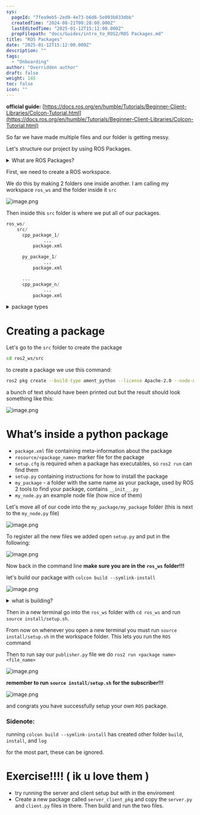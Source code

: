 ```yaml
---
sys:
  pageId: "7fea9eb5-2ed9-4e73-b6d6-5e093b833dbb"
  createdTime: "2024-08-21T00:28:00.000Z"
  lastEditedTime: "2025-01-12T15:12:00.000Z"
  propFilepath: "docs/Guides/intro_to_ROS2/ROS Packages.md"
title: "ROS Packages"
date: "2025-01-12T15:12:00.000Z"
description: ""
tags:
  - "Onboarding"
author: "Overridden author"
draft: false
weight: 145
toc: false
icon: ""
---
```


**official guide:** [https://docs.ros.org/en/humble/Tutorials/Beginner-Client-Libraries/Colcon-Tutorial.html](https://docs.ros.org/en/humble/Tutorials/Beginner-Client-Libraries/Colcon-Tutorial.html)

So far we have made multiple files and our folder is getting messy.

Let's structure our project by using ROS Packages.

<details>

<summary>What are ROS Packages?</summary>

ROS Packages are, as the name implies, packages of code that are highly sharable between ROS developers.

They consist of a folder, `package.xml` file, and source code

```python
      cpp_package_1/
		      ... imagine much code files here ..
          package.xml
```

</details>

First, we need to create a ROS workspace.

We do this by making 2 folders one inside another. I am calling my workspace `ros_ws` and the folder inside it `src`

![image.png](https://prod-files-secure.s3.us-west-2.amazonaws.com/d518164a-d88e-44d1-a4ee-3adb3bd8bce0/70706947-fd18-4537-a67b-e12946812d31/image.png?X-Amz-Algorithm=AWS4-HMAC-SHA256&X-Amz-Content-Sha256=UNSIGNED-PAYLOAD&X-Amz-Credential=ASIAZI2LB466RP46VTQQ%2F20250206%2Fus-west-2%2Fs3%2Faws4_request&X-Amz-Date=20250206T220747Z&X-Amz-Expires=3600&X-Amz-Security-Token=IQoJb3JpZ2luX2VjEE0aCXVzLXdlc3QtMiJIMEYCIQDJorrp0MRF5nXr7wcywEskkJOJYBcougyEHIWpoPnbCwIhAP9Z7RG2uOfY6%2FQvCFGuVOqLucSQ7yQlihYDSXMpg%2Fe6Kv8DCGYQABoMNjM3NDIzMTgzODA1IgzWBOd0NO%2F4uYK6MNUq3AOZUaePjOzevwc%2BMHpcphcWh6NNOZwi4EJY4E16t6Xn1n1CJjhDTmLZ%2Fpafl4ADz2RJFOT2SdNAQcKzGdHGU6aRVVIFQ5uv8rT24vE344skS3EGxb6pX2C6u93DP6ZoQnFzxp3Po0D2%2BiUmREDnzNXk9mT9S6uiJgM%2B77EGZTvzi4ifUb5aWrALJIHF%2BbBfq%2FiJr9pxULAyM2vGICYZHffv1dZdjo584S67aXio%2BEEqjDgsbpbrPQj%2BjUHiAVqSXKIYZzOyKBmbNUu%2FhFZInXf33bB7baQ0vijG%2BWtzXlZYuIXScYzjH8ngdcLbB0iaNZMQc12dr0arIT6MMn0ZP0cbWJOduVBp%2Fe3S%2FuAvJYaivSM%2BCQzNU5Qv72NLyvaMk%2BfTYLC%2Ffi6htQEQi9hpEsuyvvIIqBjWL%2Fhss2WUXKFEuY1rOS2rtBMvs%2FhCVs0xASQ1UofuuG%2FaJ3E%2B7wo5amrpd4gzK0v6NvtSkVNIQIfnz9tOIknPXkXme0yQwvC0Iq1lmLm27UJ7lISXWiISwGrxTl9KwMAscJ5kkU5fN1z3Nyw%2Bt11PD7DvZkqJVR0tCaC4YOypYmxUEg%2BAifOEzwOoBi5TxzcuemY%2Bo0kINWsOeJ7K0ZWwG1SBuJ2lOzCfuZS9BjqkAQYMbvh1XoKaXS0u2m9lBbK80ybNjGUj6BrVGPK4www8sH9FckYkVyXWKacILE2hJgi%2FyxWDLSUWh9JZn%2FADzNzXW%2FVXcM1hhuk%2BFP%2F9dOJPAbZ6BupLBSzEJx0tsKkh6CIc8S5HoMEC7Ht%2BDV6lW7UXsyCDFv73OX1mbwNuPrJFgARDl06GJ3F059jb7W3XmIP5dpdolbjHn%2B3L5EiyX2vHD6UJ&X-Amz-Signature=bddbaf1c353a79141b897f7656f427bf5d80f605f3c9cc6e73a3e261075ca9c4&X-Amz-SignedHeaders=host&x-id=GetObject)

Then inside this `src` folder is where we put all of our packages.

```python
ros_ws/
    src/
      cpp_package_1/
		      ...
          package.xml

      py_package_1/
		      ...
          package.xml

      ...
      cpp_package_n/
		      ...
          package.xml

```

<details>

<summary>package types</summary>

packages can be either `C++` or python.

the intern file structure is different for each but for this guide we will stick to creating python packages

</details>

# Creating a package

Let's go to the `src` folder to create the package

```bash
cd ros2_ws/src
```

to create a package we use this command:

```bash
ros2 pkg create --build-type ament_python --license Apache-2.0 --node-name my_node my_package
```

a bunch of text should have been printed out but the result should look something like this:

![image.png](https://prod-files-secure.s3.us-west-2.amazonaws.com/d518164a-d88e-44d1-a4ee-3adb3bd8bce0/e6cf1e3f-8512-4a3e-b131-079f800bf3e8/image.png?X-Amz-Algorithm=AWS4-HMAC-SHA256&X-Amz-Content-Sha256=UNSIGNED-PAYLOAD&X-Amz-Credential=ASIAZI2LB466RP46VTQQ%2F20250206%2Fus-west-2%2Fs3%2Faws4_request&X-Amz-Date=20250206T220747Z&X-Amz-Expires=3600&X-Amz-Security-Token=IQoJb3JpZ2luX2VjEE0aCXVzLXdlc3QtMiJIMEYCIQDJorrp0MRF5nXr7wcywEskkJOJYBcougyEHIWpoPnbCwIhAP9Z7RG2uOfY6%2FQvCFGuVOqLucSQ7yQlihYDSXMpg%2Fe6Kv8DCGYQABoMNjM3NDIzMTgzODA1IgzWBOd0NO%2F4uYK6MNUq3AOZUaePjOzevwc%2BMHpcphcWh6NNOZwi4EJY4E16t6Xn1n1CJjhDTmLZ%2Fpafl4ADz2RJFOT2SdNAQcKzGdHGU6aRVVIFQ5uv8rT24vE344skS3EGxb6pX2C6u93DP6ZoQnFzxp3Po0D2%2BiUmREDnzNXk9mT9S6uiJgM%2B77EGZTvzi4ifUb5aWrALJIHF%2BbBfq%2FiJr9pxULAyM2vGICYZHffv1dZdjo584S67aXio%2BEEqjDgsbpbrPQj%2BjUHiAVqSXKIYZzOyKBmbNUu%2FhFZInXf33bB7baQ0vijG%2BWtzXlZYuIXScYzjH8ngdcLbB0iaNZMQc12dr0arIT6MMn0ZP0cbWJOduVBp%2Fe3S%2FuAvJYaivSM%2BCQzNU5Qv72NLyvaMk%2BfTYLC%2Ffi6htQEQi9hpEsuyvvIIqBjWL%2Fhss2WUXKFEuY1rOS2rtBMvs%2FhCVs0xASQ1UofuuG%2FaJ3E%2B7wo5amrpd4gzK0v6NvtSkVNIQIfnz9tOIknPXkXme0yQwvC0Iq1lmLm27UJ7lISXWiISwGrxTl9KwMAscJ5kkU5fN1z3Nyw%2Bt11PD7DvZkqJVR0tCaC4YOypYmxUEg%2BAifOEzwOoBi5TxzcuemY%2Bo0kINWsOeJ7K0ZWwG1SBuJ2lOzCfuZS9BjqkAQYMbvh1XoKaXS0u2m9lBbK80ybNjGUj6BrVGPK4www8sH9FckYkVyXWKacILE2hJgi%2FyxWDLSUWh9JZn%2FADzNzXW%2FVXcM1hhuk%2BFP%2F9dOJPAbZ6BupLBSzEJx0tsKkh6CIc8S5HoMEC7Ht%2BDV6lW7UXsyCDFv73OX1mbwNuPrJFgARDl06GJ3F059jb7W3XmIP5dpdolbjHn%2B3L5EiyX2vHD6UJ&X-Amz-Signature=a02c8122bec89da3094cb50ef98a2b36c2f6d8b49dbe7fe2a2e8c9ee56f6f1c2&X-Amz-SignedHeaders=host&x-id=GetObject)

# What’s inside a python package

- `package.xml` file containing meta-information about the package
- `resource/<package_name>` marker file for the package
- `setup.cfg` is required when a package has executables, so `ros2 run` can find them
- `setup.py` containing instructions for how to install the package
- `my_package` - a folder with the same name as your package, used by ROS 2 tools to find your package, contains `__init__.py`
- `my_node.py` an example node file (how nice of them)

Let's move all of our code into the `my_package/my_package` folder (this is next to the `my_node.py` file)

![image.png](https://prod-files-secure.s3.us-west-2.amazonaws.com/d518164a-d88e-44d1-a4ee-3adb3bd8bce0/9ce58f11-0da9-4d3e-b86d-506a9685d378/image.png?X-Amz-Algorithm=AWS4-HMAC-SHA256&X-Amz-Content-Sha256=UNSIGNED-PAYLOAD&X-Amz-Credential=ASIAZI2LB466RP46VTQQ%2F20250206%2Fus-west-2%2Fs3%2Faws4_request&X-Amz-Date=20250206T220747Z&X-Amz-Expires=3600&X-Amz-Security-Token=IQoJb3JpZ2luX2VjEE0aCXVzLXdlc3QtMiJIMEYCIQDJorrp0MRF5nXr7wcywEskkJOJYBcougyEHIWpoPnbCwIhAP9Z7RG2uOfY6%2FQvCFGuVOqLucSQ7yQlihYDSXMpg%2Fe6Kv8DCGYQABoMNjM3NDIzMTgzODA1IgzWBOd0NO%2F4uYK6MNUq3AOZUaePjOzevwc%2BMHpcphcWh6NNOZwi4EJY4E16t6Xn1n1CJjhDTmLZ%2Fpafl4ADz2RJFOT2SdNAQcKzGdHGU6aRVVIFQ5uv8rT24vE344skS3EGxb6pX2C6u93DP6ZoQnFzxp3Po0D2%2BiUmREDnzNXk9mT9S6uiJgM%2B77EGZTvzi4ifUb5aWrALJIHF%2BbBfq%2FiJr9pxULAyM2vGICYZHffv1dZdjo584S67aXio%2BEEqjDgsbpbrPQj%2BjUHiAVqSXKIYZzOyKBmbNUu%2FhFZInXf33bB7baQ0vijG%2BWtzXlZYuIXScYzjH8ngdcLbB0iaNZMQc12dr0arIT6MMn0ZP0cbWJOduVBp%2Fe3S%2FuAvJYaivSM%2BCQzNU5Qv72NLyvaMk%2BfTYLC%2Ffi6htQEQi9hpEsuyvvIIqBjWL%2Fhss2WUXKFEuY1rOS2rtBMvs%2FhCVs0xASQ1UofuuG%2FaJ3E%2B7wo5amrpd4gzK0v6NvtSkVNIQIfnz9tOIknPXkXme0yQwvC0Iq1lmLm27UJ7lISXWiISwGrxTl9KwMAscJ5kkU5fN1z3Nyw%2Bt11PD7DvZkqJVR0tCaC4YOypYmxUEg%2BAifOEzwOoBi5TxzcuemY%2Bo0kINWsOeJ7K0ZWwG1SBuJ2lOzCfuZS9BjqkAQYMbvh1XoKaXS0u2m9lBbK80ybNjGUj6BrVGPK4www8sH9FckYkVyXWKacILE2hJgi%2FyxWDLSUWh9JZn%2FADzNzXW%2FVXcM1hhuk%2BFP%2F9dOJPAbZ6BupLBSzEJx0tsKkh6CIc8S5HoMEC7Ht%2BDV6lW7UXsyCDFv73OX1mbwNuPrJFgARDl06GJ3F059jb7W3XmIP5dpdolbjHn%2B3L5EiyX2vHD6UJ&X-Amz-Signature=ac68fb82d975080694fe8eb987f9378b435dd6aa1f3d4804b3f1b3e94c9c727c&X-Amz-SignedHeaders=host&x-id=GetObject)

To register all the new files we added open `setup.py` and put in the following:

![image.png](https://prod-files-secure.s3.us-west-2.amazonaws.com/d518164a-d88e-44d1-a4ee-3adb3bd8bce0/1cd7c262-4cae-4496-9d75-c178537d24a2/image.png?X-Amz-Algorithm=AWS4-HMAC-SHA256&X-Amz-Content-Sha256=UNSIGNED-PAYLOAD&X-Amz-Credential=ASIAZI2LB466RP46VTQQ%2F20250206%2Fus-west-2%2Fs3%2Faws4_request&X-Amz-Date=20250206T220747Z&X-Amz-Expires=3600&X-Amz-Security-Token=IQoJb3JpZ2luX2VjEE0aCXVzLXdlc3QtMiJIMEYCIQDJorrp0MRF5nXr7wcywEskkJOJYBcougyEHIWpoPnbCwIhAP9Z7RG2uOfY6%2FQvCFGuVOqLucSQ7yQlihYDSXMpg%2Fe6Kv8DCGYQABoMNjM3NDIzMTgzODA1IgzWBOd0NO%2F4uYK6MNUq3AOZUaePjOzevwc%2BMHpcphcWh6NNOZwi4EJY4E16t6Xn1n1CJjhDTmLZ%2Fpafl4ADz2RJFOT2SdNAQcKzGdHGU6aRVVIFQ5uv8rT24vE344skS3EGxb6pX2C6u93DP6ZoQnFzxp3Po0D2%2BiUmREDnzNXk9mT9S6uiJgM%2B77EGZTvzi4ifUb5aWrALJIHF%2BbBfq%2FiJr9pxULAyM2vGICYZHffv1dZdjo584S67aXio%2BEEqjDgsbpbrPQj%2BjUHiAVqSXKIYZzOyKBmbNUu%2FhFZInXf33bB7baQ0vijG%2BWtzXlZYuIXScYzjH8ngdcLbB0iaNZMQc12dr0arIT6MMn0ZP0cbWJOduVBp%2Fe3S%2FuAvJYaivSM%2BCQzNU5Qv72NLyvaMk%2BfTYLC%2Ffi6htQEQi9hpEsuyvvIIqBjWL%2Fhss2WUXKFEuY1rOS2rtBMvs%2FhCVs0xASQ1UofuuG%2FaJ3E%2B7wo5amrpd4gzK0v6NvtSkVNIQIfnz9tOIknPXkXme0yQwvC0Iq1lmLm27UJ7lISXWiISwGrxTl9KwMAscJ5kkU5fN1z3Nyw%2Bt11PD7DvZkqJVR0tCaC4YOypYmxUEg%2BAifOEzwOoBi5TxzcuemY%2Bo0kINWsOeJ7K0ZWwG1SBuJ2lOzCfuZS9BjqkAQYMbvh1XoKaXS0u2m9lBbK80ybNjGUj6BrVGPK4www8sH9FckYkVyXWKacILE2hJgi%2FyxWDLSUWh9JZn%2FADzNzXW%2FVXcM1hhuk%2BFP%2F9dOJPAbZ6BupLBSzEJx0tsKkh6CIc8S5HoMEC7Ht%2BDV6lW7UXsyCDFv73OX1mbwNuPrJFgARDl06GJ3F059jb7W3XmIP5dpdolbjHn%2B3L5EiyX2vHD6UJ&X-Amz-Signature=342cd4a8c452b6685bbd2e3d94224227edcce74d396ebd229016cc7b6cf6199d&X-Amz-SignedHeaders=host&x-id=GetObject)

Now back in the command line **make sure you are in the** **`ros_ws`** **folder!!!**

let's build our package with `colcon build --symlink-install`

![image.png](https://prod-files-secure.s3.us-west-2.amazonaws.com/d518164a-d88e-44d1-a4ee-3adb3bd8bce0/2f2a0d27-b173-48fd-b189-5f5c0ce65619/image.png?X-Amz-Algorithm=AWS4-HMAC-SHA256&X-Amz-Content-Sha256=UNSIGNED-PAYLOAD&X-Amz-Credential=ASIAZI2LB466RP46VTQQ%2F20250206%2Fus-west-2%2Fs3%2Faws4_request&X-Amz-Date=20250206T220747Z&X-Amz-Expires=3600&X-Amz-Security-Token=IQoJb3JpZ2luX2VjEE0aCXVzLXdlc3QtMiJIMEYCIQDJorrp0MRF5nXr7wcywEskkJOJYBcougyEHIWpoPnbCwIhAP9Z7RG2uOfY6%2FQvCFGuVOqLucSQ7yQlihYDSXMpg%2Fe6Kv8DCGYQABoMNjM3NDIzMTgzODA1IgzWBOd0NO%2F4uYK6MNUq3AOZUaePjOzevwc%2BMHpcphcWh6NNOZwi4EJY4E16t6Xn1n1CJjhDTmLZ%2Fpafl4ADz2RJFOT2SdNAQcKzGdHGU6aRVVIFQ5uv8rT24vE344skS3EGxb6pX2C6u93DP6ZoQnFzxp3Po0D2%2BiUmREDnzNXk9mT9S6uiJgM%2B77EGZTvzi4ifUb5aWrALJIHF%2BbBfq%2FiJr9pxULAyM2vGICYZHffv1dZdjo584S67aXio%2BEEqjDgsbpbrPQj%2BjUHiAVqSXKIYZzOyKBmbNUu%2FhFZInXf33bB7baQ0vijG%2BWtzXlZYuIXScYzjH8ngdcLbB0iaNZMQc12dr0arIT6MMn0ZP0cbWJOduVBp%2Fe3S%2FuAvJYaivSM%2BCQzNU5Qv72NLyvaMk%2BfTYLC%2Ffi6htQEQi9hpEsuyvvIIqBjWL%2Fhss2WUXKFEuY1rOS2rtBMvs%2FhCVs0xASQ1UofuuG%2FaJ3E%2B7wo5amrpd4gzK0v6NvtSkVNIQIfnz9tOIknPXkXme0yQwvC0Iq1lmLm27UJ7lISXWiISwGrxTl9KwMAscJ5kkU5fN1z3Nyw%2Bt11PD7DvZkqJVR0tCaC4YOypYmxUEg%2BAifOEzwOoBi5TxzcuemY%2Bo0kINWsOeJ7K0ZWwG1SBuJ2lOzCfuZS9BjqkAQYMbvh1XoKaXS0u2m9lBbK80ybNjGUj6BrVGPK4www8sH9FckYkVyXWKacILE2hJgi%2FyxWDLSUWh9JZn%2FADzNzXW%2FVXcM1hhuk%2BFP%2F9dOJPAbZ6BupLBSzEJx0tsKkh6CIc8S5HoMEC7Ht%2BDV6lW7UXsyCDFv73OX1mbwNuPrJFgARDl06GJ3F059jb7W3XmIP5dpdolbjHn%2B3L5EiyX2vHD6UJ&X-Amz-Signature=79164304f8a372e7065089ec93f1e29b9674f5fb4af2ac6a8670be8334b6c3a1&X-Amz-SignedHeaders=host&x-id=GetObject)

<details>

<summary>what is building?</summary>

if you are a CS major at Rose-Hulman you will learn the answer to this in CSSE132

but TLDR; is it combines all the code files into one program that can be run easily 

</details>

Then in a new terminal go into the `ros_ws` folder with `cd ros_ws` and run `source install/setup.sh`. 

From now on whenever you open a new terminal you must run `source install/setup.sh` in the workspace folder. This lets you run the `ROS` command

Then to run say our `publisher.py` file we do `ros2 run <package name> <file_name>`

![image.png](https://prod-files-secure.s3.us-west-2.amazonaws.com/d518164a-d88e-44d1-a4ee-3adb3bd8bce0/4f4b1219-3a44-4632-aa0a-ce3471699f59/image.png?X-Amz-Algorithm=AWS4-HMAC-SHA256&X-Amz-Content-Sha256=UNSIGNED-PAYLOAD&X-Amz-Credential=ASIAZI2LB466RP46VTQQ%2F20250206%2Fus-west-2%2Fs3%2Faws4_request&X-Amz-Date=20250206T220747Z&X-Amz-Expires=3600&X-Amz-Security-Token=IQoJb3JpZ2luX2VjEE0aCXVzLXdlc3QtMiJIMEYCIQDJorrp0MRF5nXr7wcywEskkJOJYBcougyEHIWpoPnbCwIhAP9Z7RG2uOfY6%2FQvCFGuVOqLucSQ7yQlihYDSXMpg%2Fe6Kv8DCGYQABoMNjM3NDIzMTgzODA1IgzWBOd0NO%2F4uYK6MNUq3AOZUaePjOzevwc%2BMHpcphcWh6NNOZwi4EJY4E16t6Xn1n1CJjhDTmLZ%2Fpafl4ADz2RJFOT2SdNAQcKzGdHGU6aRVVIFQ5uv8rT24vE344skS3EGxb6pX2C6u93DP6ZoQnFzxp3Po0D2%2BiUmREDnzNXk9mT9S6uiJgM%2B77EGZTvzi4ifUb5aWrALJIHF%2BbBfq%2FiJr9pxULAyM2vGICYZHffv1dZdjo584S67aXio%2BEEqjDgsbpbrPQj%2BjUHiAVqSXKIYZzOyKBmbNUu%2FhFZInXf33bB7baQ0vijG%2BWtzXlZYuIXScYzjH8ngdcLbB0iaNZMQc12dr0arIT6MMn0ZP0cbWJOduVBp%2Fe3S%2FuAvJYaivSM%2BCQzNU5Qv72NLyvaMk%2BfTYLC%2Ffi6htQEQi9hpEsuyvvIIqBjWL%2Fhss2WUXKFEuY1rOS2rtBMvs%2FhCVs0xASQ1UofuuG%2FaJ3E%2B7wo5amrpd4gzK0v6NvtSkVNIQIfnz9tOIknPXkXme0yQwvC0Iq1lmLm27UJ7lISXWiISwGrxTl9KwMAscJ5kkU5fN1z3Nyw%2Bt11PD7DvZkqJVR0tCaC4YOypYmxUEg%2BAifOEzwOoBi5TxzcuemY%2Bo0kINWsOeJ7K0ZWwG1SBuJ2lOzCfuZS9BjqkAQYMbvh1XoKaXS0u2m9lBbK80ybNjGUj6BrVGPK4www8sH9FckYkVyXWKacILE2hJgi%2FyxWDLSUWh9JZn%2FADzNzXW%2FVXcM1hhuk%2BFP%2F9dOJPAbZ6BupLBSzEJx0tsKkh6CIc8S5HoMEC7Ht%2BDV6lW7UXsyCDFv73OX1mbwNuPrJFgARDl06GJ3F059jb7W3XmIP5dpdolbjHn%2B3L5EiyX2vHD6UJ&X-Amz-Signature=6fb9e12a0f1c97f98a74f4f2a944ef4bc165f5bc9dd336b4de606839562b8e8b&X-Amz-SignedHeaders=host&x-id=GetObject)

**remember to run** **`source install/setup.sh`** **for the subscriber!!!**

![image.png](https://prod-files-secure.s3.us-west-2.amazonaws.com/d518164a-d88e-44d1-a4ee-3adb3bd8bce0/02121119-dad4-49ec-8356-c956108b4243/image.png?X-Amz-Algorithm=AWS4-HMAC-SHA256&X-Amz-Content-Sha256=UNSIGNED-PAYLOAD&X-Amz-Credential=ASIAZI2LB466RP46VTQQ%2F20250206%2Fus-west-2%2Fs3%2Faws4_request&X-Amz-Date=20250206T220747Z&X-Amz-Expires=3600&X-Amz-Security-Token=IQoJb3JpZ2luX2VjEE0aCXVzLXdlc3QtMiJIMEYCIQDJorrp0MRF5nXr7wcywEskkJOJYBcougyEHIWpoPnbCwIhAP9Z7RG2uOfY6%2FQvCFGuVOqLucSQ7yQlihYDSXMpg%2Fe6Kv8DCGYQABoMNjM3NDIzMTgzODA1IgzWBOd0NO%2F4uYK6MNUq3AOZUaePjOzevwc%2BMHpcphcWh6NNOZwi4EJY4E16t6Xn1n1CJjhDTmLZ%2Fpafl4ADz2RJFOT2SdNAQcKzGdHGU6aRVVIFQ5uv8rT24vE344skS3EGxb6pX2C6u93DP6ZoQnFzxp3Po0D2%2BiUmREDnzNXk9mT9S6uiJgM%2B77EGZTvzi4ifUb5aWrALJIHF%2BbBfq%2FiJr9pxULAyM2vGICYZHffv1dZdjo584S67aXio%2BEEqjDgsbpbrPQj%2BjUHiAVqSXKIYZzOyKBmbNUu%2FhFZInXf33bB7baQ0vijG%2BWtzXlZYuIXScYzjH8ngdcLbB0iaNZMQc12dr0arIT6MMn0ZP0cbWJOduVBp%2Fe3S%2FuAvJYaivSM%2BCQzNU5Qv72NLyvaMk%2BfTYLC%2Ffi6htQEQi9hpEsuyvvIIqBjWL%2Fhss2WUXKFEuY1rOS2rtBMvs%2FhCVs0xASQ1UofuuG%2FaJ3E%2B7wo5amrpd4gzK0v6NvtSkVNIQIfnz9tOIknPXkXme0yQwvC0Iq1lmLm27UJ7lISXWiISwGrxTl9KwMAscJ5kkU5fN1z3Nyw%2Bt11PD7DvZkqJVR0tCaC4YOypYmxUEg%2BAifOEzwOoBi5TxzcuemY%2Bo0kINWsOeJ7K0ZWwG1SBuJ2lOzCfuZS9BjqkAQYMbvh1XoKaXS0u2m9lBbK80ybNjGUj6BrVGPK4www8sH9FckYkVyXWKacILE2hJgi%2FyxWDLSUWh9JZn%2FADzNzXW%2FVXcM1hhuk%2BFP%2F9dOJPAbZ6BupLBSzEJx0tsKkh6CIc8S5HoMEC7Ht%2BDV6lW7UXsyCDFv73OX1mbwNuPrJFgARDl06GJ3F059jb7W3XmIP5dpdolbjHn%2B3L5EiyX2vHD6UJ&X-Amz-Signature=1deb9741e6124811440dae2cd982fadd9e814f3f1690558a0f0a8fcf296aa24b&X-Amz-SignedHeaders=host&x-id=GetObject)

and congrats you have successfully setup your own `ROS` package.

### Sidenote:

running `colcon build --symlink-install` has created other folder `build`, `install`, and `log`

for the most part, these can be ignored.

# Exercise!!!! ( ik u love them )

- try running the server and client setup but with in the enviroment
- Create a new package called `server_client_pkg` and copy the `server.py` and `client.py` files in there. Then build and run the two files.
